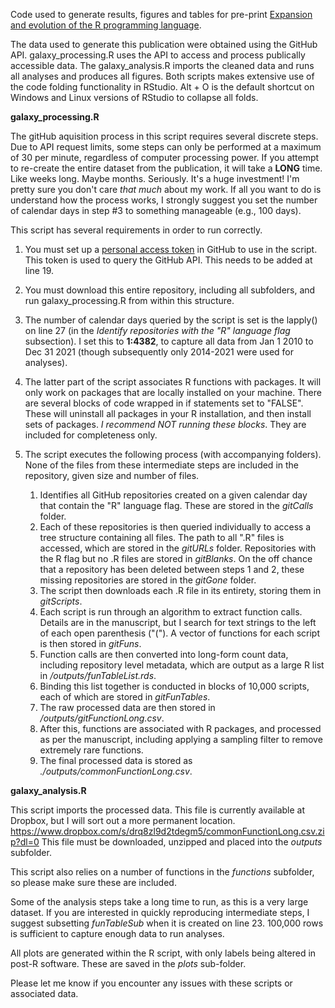 Code used to generate results, figures and tables for pre-print [Expansion and evolution of the R programming language](https://arxiv.org/abs/2208.12382).

The data used to generate this publication were obtained using the GitHub API. galaxy\_processing.R uses the API to access and process publically accessible data. The galaxy\_analysis.R imports the cleaned data and runs all analyses and produces all figures. Both scripts makes extensive use of the code folding functionality in RStudio. Alt + O is the default shortcut on Windows and Linux versions of RStudio to collapse all folds.

**galaxy\_processing.R**

The gitHub aquisition process in this script requires several discrete steps. Due to API request limits, some steps can only be performed at a maximum of 30 per minute, regardless of computer processing power. If you attempt to re-create the entire dataset from the publication, it will take a **LONG** time. Like weeks long.  Maybe months. Seriously. It's a huge investment! I'm pretty sure you don't care *that much* about my work. If all you want to do is understand how the process works, I strongly suggest you set the number of calendar days in step #3 to something manageable (e.g., 100 days).

This script has several requirements in order to run correctly.

1. You must set up a [personal access token](https://docs.github.com/en/authentication/keeping-your-account-and-data-secure/creating-a-personal-access-token) in GitHub to use in the script. This token is used to query the GitHub API. This needs to be added at line 19.

2. You must download this entire repository, including all subfolders, and run galaxy\_processing.R from within this structure.

3. The number of calendar days queried by the script is set is the lapply() on line 27 (in the *Identify repositories with the "R" language flag* subsection). I set this to **1:4382**, to capture all data from Jan 1 2010 to Dec 31 2021 (though subsequently only 2014-2021 were used for analyses).

4. The latter part of the script associates R functions with packages. It will only work on packages that are locally installed on your machine. There are several blocks of code wrapped in if statements set to "FALSE". These will uninstall all packages in your R installation, and then install sets of packages. *I recommend NOT running these blocks*. They are included for completeness only.

5. The script executes the following process (with accompanying folders). None of the files from these intermediate steps are included in the repository, given size and number of files.
	
	1. Identifies all GitHub repositories created on a given calendar day that contain the "R" language flag. These are stored in the *gitCalls* folder.
	2. Each of these repositories is then queried individually to access a tree structure containing all files. The path to all ".R" files is accessed, which are stored in the *gitURLs* folder. Repositories with the R flag but no .R files are stored in *gitBlanks*. On the off chance that a repository has been deleted between steps 1 and 2, these missing repositories are stored in the *gitGone* folder.
	3. The script then downloads each .R file in its entirety, storing them in *gitScripts*. 
	4. Each script is run through an algorithm to extract function calls. Details are in the manuscript, but I search for text strings to the left of each open parenthesis ("("). A vector of functions for each script is then stored in *gitFuns*.
	5. Function calls are then converted into long-form count data, including repository level metadata, which are output as a large R list in */outputs/funTableList.rds*.
	6. Binding this list together is conducted in blocks of 10,000 scripts, each of which are stored in *gitFunTables*.
	7. The raw processed data are then stored in */outputs/gitFunctionLong.csv*.
	8. After this, functions are associated with R packages, and processed as per the manuscript, including applying a sampling filter to remove extremely rare functions.
	9. The final processed data is stored as *./outputs/commonFunctionLong.csv*.

**galaxy\_analysis.R**

This script imports the processed data. This file is currently available at Dropbox, but I will sort out a more permanent location.
https://www.dropbox.com/s/drq8zl9d2tdegm5/commonFunctionLong.csv.zip?dl=0
This file must be downloaded, unzipped and placed into the *outputs* subfolder.

This script also relies on a number of functions in the *functions* subfolder, so please make sure these are included.

Some of the analysis steps take a long time to run, as this is a very large dataset. If you are interested in quickly reproducing intermediate steps, I suggest subsetting *funTableSub* when it is created on line 23. 100,000 rows is sufficient to capture enough data to run analyses.

All plots are generated within the R script, with only labels being altered in post-R software. These are saved in the *plots* sub-folder.

Please let me know if you encounter any issues with these scripts or associated data.